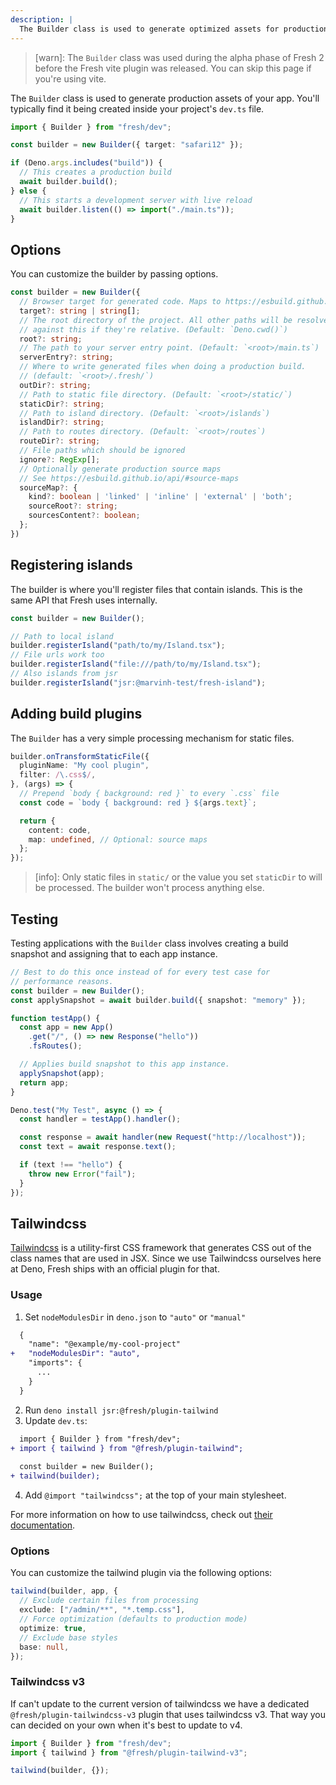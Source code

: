 ```yaml
---
description: |
  The Builder class is used to generate optimized assets for production.
---
```


> [warn]: The `Builder` class was used during the alpha phase of Fresh 2 before
> the Fresh vite plugin was released. You can skip this page if you're using
> vite.

The `Builder` class is used to generate production assets of your app. You'll
typically find it being created inside your project's `dev.ts` file.

```ts dev.ts
import { Builder } from "fresh/dev";

const builder = new Builder({ target: "safari12" });

if (Deno.args.includes("build")) {
  // This creates a production build
  await builder.build();
} else {
  // This starts a development server with live reload
  await builder.listen(() => import("./main.ts"));
}
```

## Options

You can customize the builder by passing options.

```ts dev.ts
const builder = new Builder({
  // Browser target for generated code. Maps to https://esbuild.github.io/api/#target
  target?: string | string[];
  // The root directory of the project. All other paths will be resolved
  // against this if they're relative. (Default: `Deno.cwd()`)
  root?: string;
  // The path to your server entry point. (Default: `<root>/main.ts`)
  serverEntry?: string;
  // Where to write generated files when doing a production build.
  // (default: `<root>/.fresh/`)
  outDir?: string;
  // Path to static file directory. (Default: `<root>/static/`)
  staticDir?: string;
  // Path to island directory. (Default: `<root>/islands`)
  islandDir?: string;
  // Path to routes directory. (Default: `<root>/routes`)
  routeDir?: string;
  // File paths which should be ignored 
  ignore?: RegExp[];
  // Optionally generate production source maps
  // See https://esbuild.github.io/api/#source-maps
  sourceMap?: {
    kind?: boolean | 'linked' | 'inline' | 'external' | 'both';
    sourceRoot?: string;
    sourcesContent?: boolean;
  };
})
```

## Registering islands

The builder is where you'll register files that contain islands. This is the
same API that Fresh uses internally.

```ts dev.ts
const builder = new Builder();

// Path to local island
builder.registerIsland("path/to/my/Island.tsx");
// File urls work too
builder.registerIsland("file:///path/to/my/Island.tsx");
// Also islands from jsr
builder.registerIsland("jsr:@marvinh-test/fresh-island");
```

## Adding build plugins

The `Builder` has a very simple processing mechanism for static files.

```ts dev.ts
builder.onTransformStaticFile({
  pluginName: "My cool plugin",
  filter: /\.css$/,
}, (args) => {
  // Prepend `body { background: red }` to every `.css` file
  const code = `body { background: red } ${args.text}`;

  return {
    content: code,
    map: undefined, // Optional: source maps
  };
});
```

> [info]: Only static files in `static/` or the value you set `staticDir` to
> will be processed. The builder won't process anything else.

## Testing

Testing applications with the `Builder` class involves creating a build snapshot
and assigning that to each app instance.

```ts my-app.test.ts
// Best to do this once instead of for every test case for
// performance reasons.
const builder = new Builder();
const applySnapshot = await builder.build({ snapshot: "memory" });

function testApp() {
  const app = new App()
    .get("/", () => new Response("hello"))
    .fsRoutes();

  // Applies build snapshot to this app instance.
  applySnapshot(app);
  return app;
}

Deno.test("My Test", async () => {
  const handler = testApp().handler();

  const response = await handler(new Request("http://localhost"));
  const text = await response.text();

  if (text !== "hello") {
    throw new Error("fail");
  }
});
```

## Tailwindcss

[Tailwindcss](https://tailwindcss.com/) is a utility-first CSS framework that
generates CSS out of the class names that are used in JSX. Since we use
Tailwindcss ourselves here at Deno, Fresh ships with an official plugin for
that.

### Usage

1. Set `nodeModulesDir` in `deno.json` to `"auto"` or `"manual"`

```diff deno.json
  {
    "name": "@example/my-cool-project"
+   "nodeModulesDir": "auto",
    "imports": {
      ...
    }
  }
```

2. Run `deno install jsr:@fresh/plugin-tailwind`
3. Update `dev.ts`:

```diff dev.ts
  import { Builder } from "fresh/dev";
+ import { tailwind } from "@fresh/plugin-tailwind";
  
  const builder = new Builder();
+ tailwind(builder);
```

4. Add `@import "tailwindcss";` at the top of your main stylesheet.

For more information on how to use tailwindcss, check out
[their documentation](https://tailwindcss.com/docs/styling-with-utility-classes).

### Options

You can customize the tailwind plugin via the following options:

```ts dev.ts
tailwind(builder, app, {
  // Exclude certain files from processing
  exclude: ["/admin/**", "*.temp.css"],
  // Force optimization (defaults to production mode)
  optimize: true,
  // Exclude base styles
  base: null,
});
```

### Tailwindcss v3

If can't update to the current version of tailwindcss we have a dedicated
`@fresh/plugin-tailwindcss-v3` plugin that uses tailwindcss v3. That way you can
decided on your own when it's best to update to v4.

```ts dev.ts
import { Builder } from "fresh/dev";
import { tailwind } from "@fresh/plugin-tailwind-v3";

tailwind(builder, {});
```
